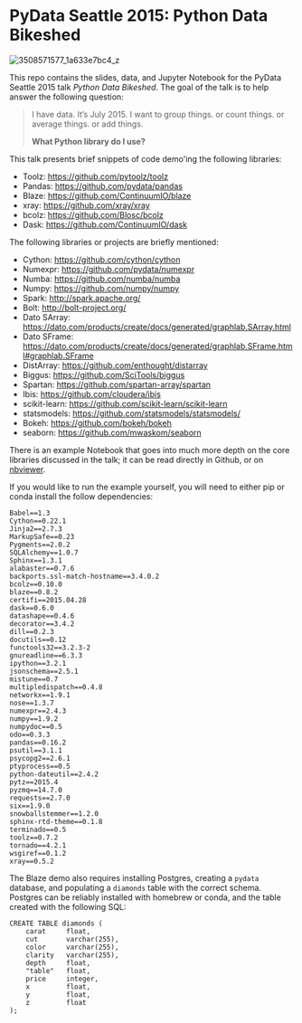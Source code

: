 # PyData Seattle 2015: Python Data Bikeshed

![3508571577_1a633e7bc4_z](https://cloud.githubusercontent.com/assets/2601457/8842529/354483d6-30b0-11e5-923c-0c72ea8e3b4d.jpg)

This repo contains the slides, data, and Jupyter Notebook for the PyData Seattle 2015 talk *Python Data Bikeshed*. The goal of the talk is to help answer the following question: 

> I have data.
> It’s July 2015.
> I want to group things.
> or count things.
> or average things.
> or add things.
> 
> **What Python library do I use?**

This talk presents brief snippets of code demo'ing the following libraries: 

* Toolz: https://github.com/pytoolz/toolz
* Pandas: https://github.com/pydata/pandas
* Blaze: https://github.com/ContinuumIO/blaze
* xray: https://github.com/xray/xray
* bcolz: https://github.com/Blosc/bcolz
* Dask: https://github.com/ContinuumIO/dask

The following libraries or projects are briefly mentioned: 

* Cython: https://github.com/cython/cython
* Numexpr: https://github.com/pydata/numexpr
* Numba: https://github.com/numba/numba
* Numpy: https://github.com/numpy/numpy
* Spark: http://spark.apache.org/
* Bolt: http://bolt-project.org/
* Dato SArray: https://dato.com/products/create/docs/generated/graphlab.SArray.html
* Dato SFrame: https://dato.com/products/create/docs/generated/graphlab.SFrame.html#graphlab.SFrame
* DistArray: https://github.com/enthought/distarray
* Biggus: https://github.com/SciTools/biggus
* Spartan: https://github.com/spartan-array/spartan
* Ibis: https://github.com/cloudera/ibis
* scikit-learn: https://github.com/scikit-learn/scikit-learn
* statsmodels: https://github.com/statsmodels/statsmodels/
* Bokeh: https://github.com/bokeh/bokeh
* seaborn: https://github.com/mwaskom/seaborn

There is an example Notebook that goes into much more depth on the core libraries discussed in the talk; it can be read directly in Github, or on [nbviewer](http://nbviewer.ipython.org/github/wrobstory/pydataseattle2015/blob/master/PyDataSeattle2015.ipynb). 

If you would like to run the example yourself, you will need to either pip or conda install the follow dependencies: 
```
Babel==1.3
Cython==0.22.1
Jinja2==2.7.3
MarkupSafe==0.23
Pygments==2.0.2
SQLAlchemy==1.0.7
Sphinx==1.3.1
alabaster==0.7.6
backports.ssl-match-hostname==3.4.0.2
bcolz==0.10.0
blaze==0.8.2
certifi==2015.04.28
dask==0.6.0
datashape==0.4.6
decorator==3.4.2
dill==0.2.3
docutils==0.12
functools32==3.2.3-2
gnureadline==6.3.3
ipython==3.2.1
jsonschema==2.5.1
mistune==0.7
multipledispatch==0.4.8
networkx==1.9.1
nose==1.3.7
numexpr==2.4.3
numpy==1.9.2
numpydoc==0.5
odo==0.3.3
pandas==0.16.2
psutil==3.1.1
psycopg2==2.6.1
ptyprocess==0.5
python-dateutil==2.4.2
pytz==2015.4
pyzmq==14.7.0
requests==2.7.0
six==1.9.0
snowballstemmer==1.2.0
sphinx-rtd-theme==0.1.8
terminado==0.5
toolz==0.7.2
tornado==4.2.1
wsgiref==0.1.2
xray==0.5.2
```

The Blaze demo also requires installing Postgres, creating a `pydata` database, and populating a `diamonds` table with the correct schema. Postgres can be reliably installed with homebrew or conda, and the table created with the following SQL:
```
CREATE TABLE diamonds (
    carat     float,
    cut       varchar(255),
    color     varchar(255),
    clarity   varchar(255),
    depth     float, 
    "table"   float,  
    price     integer,
    x         float, 
    y         float, 
    z         float  
);
```
